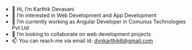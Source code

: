 - 👋 Hi, I’m Karthik Devasani
- 👀 I’m interested in Web Development and App Development
- 🌱 I’m currently working as Angular Developer in Comunus Technologies Pvt Ltd
- 💞️ I’m looking to collaborate on web development projects
- 📫 You can reach me via email id: dvnkarthik6@gmail.com

